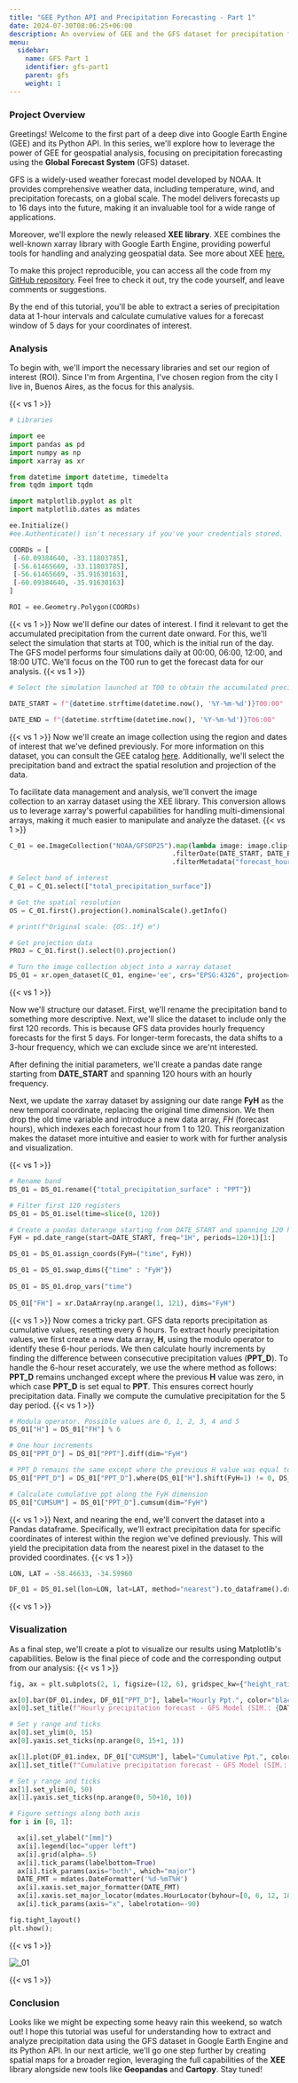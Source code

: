 ```yaml
---
title: "GEE Python API and Precipitation Forecasting - Part 1"
date: 2024-07-30T08:06:25+06:00
description: An overview of GEE and the GFS dataset for precipitation forecasting.
menu:
  sidebar:
    name: GFS Part 1
    identifier: gfs-part1
    parent: gfs
    weight: 1
---
```


### Project Overview

Greetings! Welcome to the first part of a deep dive into Google Earth Engine (GEE) and its Python API. In this series, we'll explore how to leverage the power of GEE for geospatial analysis, focusing on precipitation forecasting using the **Global Forecast System** (GFS) dataset.

GFS is a widely-used weather forecast model developed by NOAA. It provides comprehensive weather data, including temperature, wind, and precipitation forecasts, on a global scale. The model delivers forecasts up to 16 days into the future, making it an invaluable tool for a wide range of applications.

Moreover, we'll explore the newly released **XEE library**. XEE combines the well-known xarray library with Google Earth Engine, providing powerful tools for handling and analyzing geospatial data.  See more about XEE [here.](https://github.com/google/Xee)

To make this project reproducible, you can access all the code from my [GitHub repository](https://github.com/jm-marcenaro/hugo-posts). Feel free to check it out, try the code yourself, and leave comments or suggestions.

By the end of this tutorial, you'll be able to extract a series of precipitation data at 1-hour intervals and calculate cumulative values for a forecast window of 5 days for your coordinates of interest.

### Analysis

To begin with, we'll import the necessary libraries and set our region of interest (ROI). Since I'm from Argentina, I've chosen region from the city I live in, Buenos Aires, as the focus for this analysis.

{{< vs 1 >}}

```python
# Libraries

import ee
import pandas as pd
import numpy as np
import xarray as xr

from datetime import datetime, timedelta
from tqdm import tqdm

import matplotlib.pyplot as plt
import matplotlib.dates as mdates

ee.Initialize()
#ee.Authenticate() isn't necessary if you've your credentials stored.

COORDs = [
 [-60.09384640, -33.11803785],
 [-56.61465669, -33.11803785],
 [-56.61465669, -35.91630163],
 [-60.09384640, -35.91630163]
]

ROI = ee.Geometry.Polygon(COORDs)
```
{{< vs 1 >}}
Now we'll define our dates of interest. I find it relevant to get the accumulated precipitation from the current date onward. For this, we'll select the simulation that starts at T00, which is the initial run of the day. The GFS model performs four simulations daily at 00:00, 06:00, 12:00, and 18:00 UTC. We'll focus on the T00 run to get the forecast data for our analysis.
{{< vs 1 >}}

```python
# Select the simulation launched at T00 to obtain the accumulated precipitation for the current day

DATE_START = f"{datetime.strftime(datetime.now(), '%Y-%m-%d')}T00:00"

DATE_END = f"{datetime.strftime(datetime.now(), '%Y-%m-%d')}T06:00"
```
{{< vs 1 >}}
Now we'll create an image collection using the region and dates of interest that we've defined previously. For more information on this dataset, you can consult the GEE catalog [here](https://developers.google.com/earth-engine/datasets/catalog/NOAA_GFS0P25#description). Additionally, we'll select the precipitation band and extract the spatial resolution and projection of the data.

To facilitate data management and analysis, we'll convert the image collection to an xarray dataset using the XEE library. This conversion allows us to leverage xarray's powerful capabilities for handling multi-dimensional arrays, making it much easier to manipulate and analyze the dataset.
{{< vs 1 >}}

```python
C_01 = ee.ImageCollection("NOAA/GFS0P25").map(lambda image: image.clip(ROI))\
                                         .filterDate(DATE_START, DATE_END)\
                                         .filterMetadata("forecast_hours", "greater_than", 0)

# Select band of interest
C_01 = C_01.select(["total_precipitation_surface"])

# Get the spatial resolution
OS = C_01.first().projection().nominalScale().getInfo()

# print(f"Original scale: {OS:.1f} m")

# Get projection data
PROJ = C_01.first().select(0).projection()

# Turn the image collection object into a xarray dataset
DS_01 = xr.open_dataset(C_01, engine='ee', crs="EPSG:4326", projection=PROJ, geometry=ROI)

```
{{< vs 1 >}}

Now we'll structure our dataset. First, we'll rename the precipitation band to something more descriptive. Next, we'll slice the dataset to include only the first 120 records. This is because GFS data provides hourly frequency forecasts for the first 5 days. For longer-term forecasts, the data shifts to a 3-hour frequency, which we can exclude since we are'nt interested.

After defining the initial parameters, we'll create a pandas date range starting from **DATE_START** and spanning 120 hours with an hourly frequency.

Next, we update the xarray dataset by assigning our date range **FyH** as the new temporal coordinate, replacing the original time dimension. We then drop the old time variable and introduce a new data array, *FH* (forecast hours), which indexes each forecast hour from 1 to 120. This reorganization makes the dataset more intuitive and easier to work with for further analysis and visualization.

{{< vs 1 >}}

```python
# Rename band
DS_01 = DS_01.rename({"total_precipitation_surface" : "PPT"})

# Filter first 120 registers
DS_01 = DS_01.isel(time=slice(0, 120))

# Create a pandas daterange starting from DATE_START and spanning 120 hours
FyH = pd.date_range(start=DATE_START, freq="1H", periods=120+1)[1:]

DS_01 = DS_01.assign_coords(FyH=("time", FyH))

DS_01 = DS_01.swap_dims({"time" : "FyH"})
                            
DS_01 = DS_01.drop_vars("time")
    
DS_01["FH"] = xr.DataArray(np.arange(1, 121), dims="FyH")
```

{{< vs 1 >}}
Now comes a tricky part. GFS data reports precipitation as cumulative values, resetting every 6 hours. To extract hourly precipitation values, we first create a new data array, **H**, using the modulo operator to identify these 6-hour periods. We then calculate hourly increments by finding the difference between consecutive precipitation values (**PPT_D**). To handle the 6-hour reset accurately, we use the where method as follows: **PPT_D** remains unchanged except where the previous **H** value was zero, in which case **PPT_D** is set equal to **PPT**. This ensures correct hourly precipitation data. Finally we compute the cumulative precipitation for the 5 day period.
{{< vs 1 >}}

```python
# Modula operator. Possible values are 0, 1, 2, 3, 4 and 5
DS_01["H"] = DS_01["FH"] % 6

# One hour increments
DS_01["PPT_D"] = DS_01["PPT"].diff(dim="FyH")

# PPT_D remains the same except where the previous H value was equal to 0
DS_01["PPT_D"] = DS_01["PPT_D"].where(DS_01["H"].shift(FyH=1) != 0, DS_01["PPT"])

# Calculate cumulative ppt along the FyH dimension
DS_01["CUMSUM"] = DS_01["PPT_D"].cumsum(dim="FyH")
```

{{< vs 1 >}}
Next, and nearing the end, we'll convert the dataset into a Pandas dataframe. Specifically, we'll extract precipitation data for specific coordinates of interest within the region we've defined previously. This will yield the precipitation data from the nearest pixel in the dataset to the provided coordinates.
{{< vs 1 >}}

```python
LON, LAT = -58.46633, -34.59960

DF_01 = DS_01.sel(lon=LON, lat=LAT, method="nearest").to_dataframe().drop(columns={"lon", "lat"})
```

{{< vs 1 >}}

### Visualization

As a final step, we'll create a plot to visualize our results using Matplotlib's capabilities. Below is the final piece of code and the corresponding output from our analysis:
{{< vs 1 >}}

```python
fig, ax = plt.subplots(2, 1, figsize=(12, 6), gridspec_kw={"height_ratios" : [1, .6]}, sharex=True)

ax[0].bar(DF_01.index, DF_01["PPT_D"], label="Hourly Ppt.", color="black", zorder=5, width=.025)
ax[0].set_title(f"Hourly precipitation forecast - GFS Model (SIM.: {DATE_START})", fontweight="bold")

# Set y range and ticks
ax[0].set_ylim(0, 15)
ax[0].yaxis.set_ticks(np.arange(0, 15+1, 1))

ax[1].plot(DF_01.index, DF_01["CUMSUM"], label="Cumulative Ppt.", color="firebrick", zorder=5)
ax[1].set_title(f"Cumulative precipitation forecast - GFS Model (SIM.: {DATE_START})", fontweight="bold")

# Set y range and ticks
ax[1].set_ylim(0, 50)
ax[1].yaxis.set_ticks(np.arange(0, 50+10, 10))

# Figure settings along both axis
for i in [0, 1]:

  ax[i].set_ylabel("[mm]")
  ax[i].legend(loc="upper left")
  ax[i].grid(alpha=.5)
  ax[i].tick_params(labelbottom=True)
  ax[i].tick_params(axis="both", which="major")
  DATE_FMT = mdates.DateFormatter('%d-%mT%H')
  ax[i].xaxis.set_major_formatter(DATE_FMT)
  ax[i].xaxis.set_major_locator(mdates.HourLocator(byhour=[0, 6, 12, 18]))
  ax[i].tick_params(axis="x", labelrotation=-90)

fig.tight_layout()
plt.show();
```
{{< vs 1 >}}

![_01](./images/_01.png)

{{< vs 1 >}}

### Conclusion

Looks like we might be expecting some heavy rain this weekend, so watch out! I hope this tutorial was useful for understanding how to extract and analyze precipitation data using the GFS dataset in Google Earth Engine and its Python API. In our next article, we'll go one step further by creating spatial maps for a broader region, leveraging the full capabilities of the **XEE** library alongside new tools like **Geopandas** and **Cartopy**. Stay tuned!